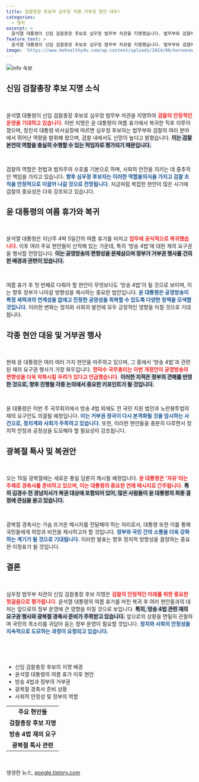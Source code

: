 ```yaml
---
title: 검찰총장 후보자 심우정 지명 거부권 현안 대두!
categories:
  - 정치
excerpt: >
  윤석열 대통령이 신임 검찰총장 후보로 심우정 법무부 차관을 지명했습니다. 법무부와 검찰에서의 신망과 역량을 바탕으로 헌법과 법치주의 수호를 강조하며 검찰의 본연 역할을 잘 수행할 것이라는 기대가 커지고 있습니다.
feature_text: >
  윤석열 대통령이 신임 검찰총장 후보로 심우정 법무부 차관을 지명했습니다. 법무부와 검찰에서의 신망과 역량을 바탕으로 헌법과 법치주의 수호를 강조하며 검찰의 본연 역할을 잘 수행할 것이라는 기대가 커지고 있습니다.
image: 'https://www.behealthy4u.com/wp-content/uploads/2024/06/koreanews.jpg'
---
```


<p><img src="https://www.behealthy4u.com/wp-content/uploads/2024/06/koreanews.jpg" alt="info 속보" /></p>

<h2 data-ke-size="size26">신임 검찰총장 후보 지명 소식</h2>

<p data-ke-size="size16">&nbsp;</p> 

<p>윤석열 대통령이 신임 검찰총장 후보로 심우정 법무부 차관을 지명하여 <b><span style="color: #ee2323;">검찰의 안정적인 운영을 기대하고 있습니다.</span></b> 이번 지명은 윤 대통령이 여름 휴가에서 복귀한 직후 이루어졌으며, 정진석 대통령 비서실장에 따르면 심우정 후보자는 법무부와 검찰의 여러 분야에서 뛰어난 역량을 발휘해 왔으며, 검찰 내에서도 신망이 높다고 밝혔습니다. <b><span style="background-color: #21538527;">이는 검찰 본연의 역할을 충실히 수행할 수 있는 적임자로 평가되기 때문입니다.</span></b> </p>

<p data-ke-size="size16">&nbsp;</p> 

<p>검찰의 역할은 헌법과 법치주의 수호를 기본으로 하며, 사회의 안전을 지키는 데 중추적인 책임을 가지고 있습니다. <b><span style="color: #1a5490;">향후 심우정 후보자는 이러한 역할을의식을 가지고 검찰 조직을 안정적으로 이끌어 나갈 것으로 전망됩니다.</span></b> 지금처럼 복잡한 현안이 많은 시기에 검찰의 중요성은 더욱 강조되고 있습니다. </p>

<h2 data-ke-size="size26">윤 대통령의 여름 휴가와 복귀</h2>

<p data-ke-size="size16">&nbsp;</p> 

<p>윤석열 대통령은 지난주 4박 5일간의 여름 휴가를 마치고 <b><span style="color: #ee2323;">업무에 공식적으로 복귀했습니다.</span></b> 이후 여러 주요 현안들이 산적해 있는 가운데, 특히 '방송 4법'에 대한 재의 요구권을 행사할 전망입니다. <b><span style="background-color: #21538527;">이는 공영방송의 편향성을 문제삼으며 정부가 거부권 행사를 건의한 배경과 관련이 있습니다.</span></b></p>

<p data-ke-size="size16">&nbsp;</p> 

<p>여름 휴가 후 첫 번째로 다뤄야 할 현안이 무엇보다도 '방송 4법'이 될 것으로 보이며, 이는 향후 정부가 나아갈 방향성을 제시하는 중요한 법안입니다. <b><span style="color: #1a5490;">윤 대통령은 공영방송이 특정 세력과의 연계성을 없애고 진정한 공영성을 회복할 수 있도록 다양한 정책을 모색할 것입니다.</span></b> 이러한 변화는 정치와 사회의 발전에 모두 긍정적인 영향을 미칠 것으로 기대됩니다. </p>

<h2 data-ke-size="size26">각종 현안 대응 및 거부권 행사</h2>

<p data-ke-size="size16">&nbsp;</p> 

<p>현재 윤 대통령은 여러 여러 가지 현안을 마주하고 있으며, 그 중에서 '방송 4법'과 관련된 재의 요구권 행사가 가장 화두입니다. <b><span style="color: #ee2323;">한덕수 국무총리는 이번 개정안이 공영방송의 편향성을 더욱 악화시킬 우려가 있다고 언급했습니다.</span></b> <b><span style="background-color: #21538527;">이러한 지적은 정부의 견해를 반영한 것으로, 향후 진행될 각종 논의에서 중요한 키포인트가 될 것입니다.</span></b></p>

<p data-ke-size="size16">&nbsp;</p> 

<p>윤 대통령은 이번 주 국무회의에서 방송 4법 외에도 전 국민 지원 법안과 노란봉투법의 재의 요구안도 의결될 예정입니다. <b><span style="color: #1a5490;">이는 거부권 정국이 다시 본격화될 것을 암시하는 사건으로, 정치계와 사회가 주목하고 있습니다.</span></b> 또한, 이러한 현안들을 충분히 다루면서 정치적 안정과 공정성을 도모해야 할 필요성이 강조됩니다. </p>

<h2 data-ke-size="size26">광복절 특사 및 복권안</h2>

<p data-ke-size="size16">&nbsp;</p> 

<p>오는 15일 광복절에는 새로운 통일 담론이 제시될 예정입니다. <b><span style="color: #ee2323;">윤 대통령은 '자유'라는 주제로 경축사를 준비하고 있으며, 이는 대통령의 중요한 연례 메시지로 간주됩니다.</span></b> <b><span style="background-color: #21538527;">특히 김경수 전 경남지사가 복권 대상에 포함되어 있어, 많은 사람들이 윤 대통령의 최종 결정에 관심을 쏟고 있습니다.</span></b></p>

<p data-ke-size="size16">&nbsp;</p> 

<p>광복절 경축사는 가슴 뜨거운 메시지를 전달해야 하는 자리로서, 대통령 또한 이를 통해 국민들에게 희망과 비전을 제시하고자 할 것입니다. <b><span style="color: #1a5490;">정부와 국민 간의 소통을 더욱 강화하는 계기가 될 것으로 기대됩니다.</span></b> 이러한 발표는 향후 정치적 방향성을 결정하는 중요한 이정표가 될 것입니다. </p>

<h2 data-ke-size="size26">결론</h2>

<p data-ke-size="size16">&nbsp;</p> 

<p>심우정 법무부 차관의 신임 검찰총장 후보 지명은 <b><span style="color: #ee2323;">검찰의 안정적인 미래를 위한 중요한 첫걸음으로 평가됩니다.</span></b> 윤석열 대통령의 여름 휴가를 마친 복귀 후 여러 현안들과의 대처는 앞으로의 정부 운영에 큰 영향을 미칠 것으로 보입니다. <b><span style="background-color: #21538527;">특히, 방송 4법 관련 재의 요구권 행사와 광복절 경축사 준비가 주목받고 있습니다.</span></b> 앞으로의 상황을 면밀히 관찰하며 국민의 목소리를 귀담아 듣는 정부 운영이 필요할 것입니다. <b><span style="color: #1a5490;">정치와 사회의 안정성을 지속적으로 도모하는 과정이 요청되고 있습니다.</span></b> </p>

<p data-ke-size="size16">&nbsp;</p> 

<p><br></p>

<ul>
    <li>신임 검찰총장 후보의 지명 배경</li>
    <li>윤석열 대통령의 여름 휴가 이후 현안</li>
    <li>방송 4법과 정부의 거부권</li>
    <li>광복절 경축사 준비 상황</li>
    <li>사회적 안정성 및 정부의 역할</li>
</ul>

<table>
    <tr>
        <td style="text-align: center; height: 17px;"><b>주요 현안들</b></td>
    </tr>
    <tr>
        <td style="text-align: center; height: 17px;"><b>검찰총장 후보 지명</b></td>
    </tr>
    <tr>
        <td style="text-align: center; height: 17px;"><b>방송 4법 재의 요구</b></td>
    </tr>
    <tr>
        <td style="text-align: center; height: 17px;"><b>광복절 특사 관련</b></td>
    </tr>
</table>

<p data-ke-size="size16">&nbsp;</p> 
생생한 뉴스, <a href="https://qoogle.tistory.com" rel="dofollow">qoogle.tistory.com</a>


